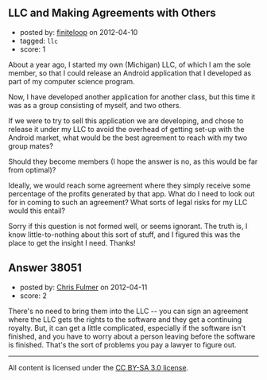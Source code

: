 ## LLC and Making Agreements with Others

- posted by: [finiteloop](https://stackexchange.com/users/-1/17419-finiteloop) on 2012-04-10
- tagged: `llc`
- score: 1

About a year ago, I started my own (Michigan) LLC, of which I am the sole member, so that I could release an Android application that I developed as part of my computer science program.

Now, I have developed another application for another class, but this time it was as a group consisting of myself, and two others.

If we were to try to sell this application we are developing, and chose to release it under my LLC to avoid the overhead of getting set-up with the Android market, what would be the best agreement to reach with my two group mates?

Should they become members (I hope the answer is no, as this would be far from optimal)?

Ideally, we would reach some agreement where they simply receive some percentage of the profits generated by that app. What do I need to look out for in coming to such an agreement? What sorts of legal risks for my LLC would this entail?

Sorry if this question is not formed well, or seems ignorant. The truth is, I know little-to-nothing about this sort of stuff, and I figured this was the place to get the insight I need. Thanks!


## Answer 38051

- posted by: [Chris Fulmer](https://stackexchange.com/users/-1/17026-chris-fulmer) on 2012-04-11
- score: 2

There's no need to bring them into the LLC -- you can sign an agreement where the LLC gets the rights to the software and they get a continuing royalty.  But, it can get a little complicated, especially if the software isn't finished, and you have to worry about a person leaving before the software is finished.  That's the sort of problems you pay a lawyer to figure out.



---

All content is licensed under the [CC BY-SA 3.0 license](https://creativecommons.org/licenses/by-sa/3.0/).
